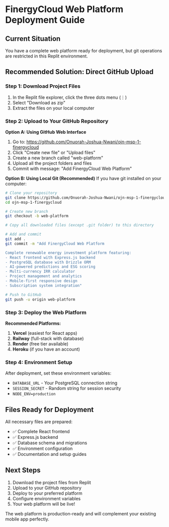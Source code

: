 # FinergyCloud Web Platform Deployment Guide

## Current Situation
You have a complete web platform ready for deployment, but git operations are restricted in this Replit environment.

## Recommended Solution: Direct GitHub Upload

### Step 1: Download Project Files
1. In the Replit file explorer, click the three dots menu (⋮)
2. Select "Download as zip"
3. Extract the files on your local computer

### Step 2: Upload to Your GitHub Repository

**Option A: Using GitHub Web Interface**
1. Go to: https://github.com/Onuorah-Joshua-Nwani/ojn-msp-1-finergycloud
2. Click "Create new file" or "Upload files"
3. Create a new branch called "web-platform"
4. Upload all the project folders and files
5. Commit with message: "Add FinergyCloud Web Platform"

**Option B: Using Local Git (Recommended)**
If you have git installed on your computer:
```bash
# Clone your repository
git clone https://github.com/Onuorah-Joshua-Nwani/ojn-msp-1-finergycloud.git
cd ojn-msp-1-finergycloud

# Create new branch
git checkout -b web-platform

# Copy all downloaded files (except .git folder) to this directory

# Add and commit
git add .
git commit -m "Add FinergyCloud Web Platform

Complete renewable energy investment platform featuring:
- React frontend with Express.js backend
- PostgreSQL database with Drizzle ORM
- AI-powered predictions and ESG scoring
- Multi-currency IRR calculator
- Project management and analytics
- Mobile-first responsive design
- Subscription system integration"

# Push to GitHub
git push -u origin web-platform
```

### Step 3: Deploy the Web Platform

**Recommended Platforms:**
1. **Vercel** (easiest for React apps)
2. **Railway** (full-stack with database)
3. **Render** (free tier available)
4. **Heroku** (if you have an account)

### Step 4: Environment Setup
After deployment, set these environment variables:
- `DATABASE_URL` - Your PostgreSQL connection string
- `SESSION_SECRET` - Random string for session security
- `NODE_ENV=production`

## Files Ready for Deployment
All necessary files are prepared:
- ✅ Complete React frontend
- ✅ Express.js backend
- ✅ Database schema and migrations
- ✅ Environment configuration
- ✅ Documentation and setup guides

## Next Steps
1. Download the project files from Replit
2. Upload to your GitHub repository
3. Deploy to your preferred platform
4. Configure environment variables
5. Your web platform will be live!

The web platform is production-ready and will complement your existing mobile app perfectly.